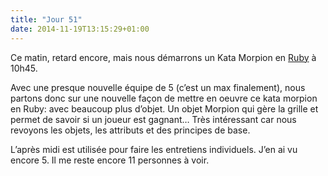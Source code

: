```yaml
---
title: "Jour 51"
date: 2014-11-19T13:15:29+01:00
---
```


Ce matin, retard encore, mais nous démarrons un Kata Morpion en
[Ruby](https://ruby-lang.org) à 10h45.

Avec une presque nouvelle équipe de 5 (c’est un max finalement), nous
partons donc sur une nouvelle façon de mettre en oeuvre ce kata morpion
en Ruby: avec beaucoup plus d’objet. Un objet Morpion qui gère la grille
et permet de savoir si un joueur est gagnant… Très intéressant car nous
revoyons les objets, les attributs et des principes de base.

L’après midi est utilisée pour faire les entretiens individuels. J’en ai
vu encore 5. Il me reste encore 11 personnes à voir.


